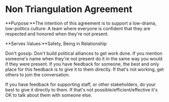 # Non Triangulation Agreement

**Purpose:**The intention of this agreement is to support a low-drama, low-politics culture: A team where everyone is confident that they are respected and honored when they're not present.

**Serves Values:**Safety, Being in Relationship

Don't gossip. Don't build political alliances to get work done. If you mention someone's name when they're not present do it in the same way you would if they were present. If you have feedback for someone, the best and only place for this feedback is to give it to them directly. If that's not working, get others to join the conversation.

If you have feedback for supporting staff, or other stakeholders, do your best to give it directly to them. If that's not possible/efficient/effective it's OK to talk about them with someone else.

